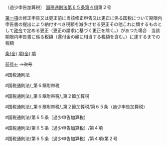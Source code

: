 （過少申告加算税）
[国税通則法第６５条第４項](国税通則法＿＿＿＿＿第６５条第４項)第２号

[第一項](国税通則法＿＿＿＿＿第６５条第１項)の修正申告又は更正前に当該修正申告又は更正に係る国税について期限内申告書の提出により納付すべき税額を減少させる更正その他これに類するものとして[政令](国税通則法施行＿令＿第２７条第２項)で定める更正（更正の請求に基づく更正を除く。）があつた場合　当該期限内申告書に係る税額（還付金の額に相当する税額を含む。）に達するまでの税額

[条(全)](国税通則法＿＿＿＿＿第６５条_.md)    [項(全)](国税通則法＿＿＿＿＿第６５条第４項_.md)    [項](国税通則法＿＿＿＿＿第６５条第４項.md)

[前号←](国税通則法＿＿＿＿＿第６５条第４項第１号.md)  ~~→次号~~

#国税通則法

#国税通則法/_第６章附帯税

#国税通則法/_第６章附帯税/_第２節加算税

#国税通則法/_第６章附帯税/_第２節加算税/第６５条（過少申告加算税）

#国税通則法/第６５条（過少申告加算税）

#国税通則法/第６５条（過少申告加算税）/第４項

#国税通則法/第６５条（過少申告加算税）/第４項/第２号

